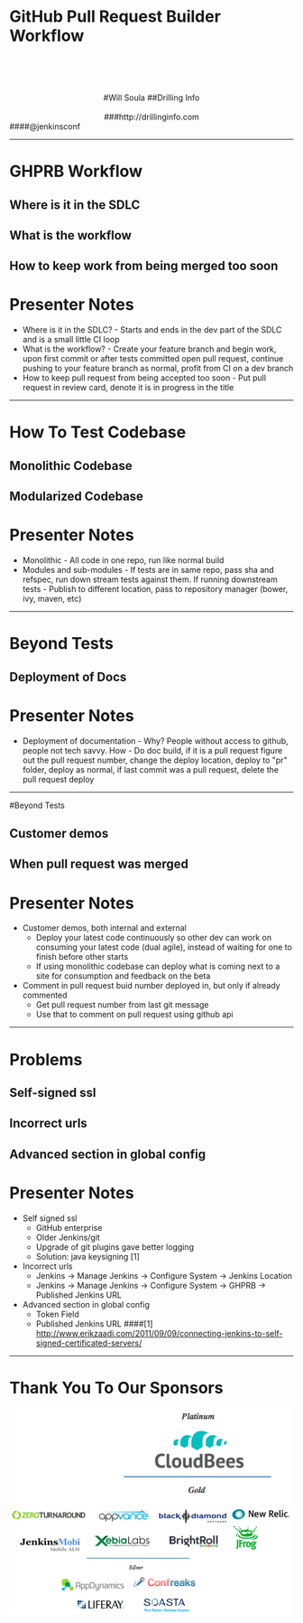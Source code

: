 # GitHub Pull Request Builder<br> Workflow
<br><br><br>
<center>
#Will Soula
##Drilling Info<br><br>
###http://drillinginfo.com<br>
</center>
####@jenkinsconf

---

# GHPRB Workflow

## Where is it in the SDLC
## What is the workflow
## How to keep work from being merged too soon

# Presenter Notes

- Where is it in the SDLC? - Starts and ends in the dev part of the SDLC and is a small little CI loop
- What is the workflow? - Create your feature branch and begin work, upon first commit or after tests committed open pull request, continue pushing to your feature branch as normal, profit from CI on a dev branch
- How to keep pull request from being accepted too soon - Put pull request in review card, denote it is in progress in the title

---

# How To Test Codebase

## Monolithic Codebase
## Modularized Codebase

# Presenter Notes

- Monolithic - All code in one repo, run like normal build
- Modules and sub-modules - If tests are in same repo, pass sha and refspec, run down stream tests against them.  If running downstream tests - Publish to different location, pass to repository manager (bower, ivy, maven, etc)

---

# Beyond Tests

## Deployment of Docs

# Presenter Notes

- Deployment of documentation - Why?  People without access to github, people not tech savvy.  How - Do doc build, if it is a pull request figure out the pull request number, change the deploy location, deploy to "pr" folder, deploy as normal, if last commit was a pull request, delete the pull request deploy

---

#Beyond Tests

## Customer demos
## When pull request was merged

# Presenter Notes

- Customer demos, both internal and external
    - Deploy your latest code continuously so other dev can work on consuming your latest code (dual agile), instead of waiting for one to finish before other starts
    - If using monolithic codebase can deploy what is coming next to a site for consumption and feedback on the beta
- Comment in pull request buid number deployed in, but only if already commented
    - Get pull request number from last git message
    - Use that to comment on pull request using github api

---

# Problems

## Self-signed ssl
## Incorrect urls
## Advanced section in global config

# Presenter Notes

- Self signed ssl
    - GitHub enterprise
    - Older Jenkins/git
    - Upgrade of git plugins gave better logging
    - Solution: java keysigning [1]
- Incorrect urls
    - Jenkins -> Manage Jenkins -> Configure System -> Jenkins Location
    - Jenkins -> Manage Jenkins -> Configure System -> GHPRB -> Published Jenkins URL
- Advanced section in global config
    - Token Field
    - Published Jenkins URL
####[1] http://www.erikzaadi.com/2011/09/09/connecting-jenkins-to-self-signed-certificated-servers/

---

# Thank You To Our Sponsors
![top](juc-theme/images/end-image-top.jpg)![bottom](juc-theme/images/end-image-bottom.jpg)
